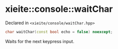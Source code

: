 # xieite::console::waitChar
Declared in `<xieite/console/waitChar.hpp>`
```cpp
char waitChar(const bool echo = false) noexcept;
```
Waits for the next keypress input.
